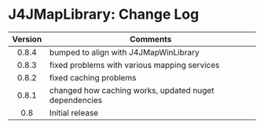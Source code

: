 # J4JMapLibrary: Change Log

|Version|Comments|
|:-----:|--------|
|0.8.4|bumped to align with J4JMapWinLibrary|
|0.8.3|fixed problems with various mapping services|
|0.8.2|fixed caching problems|
|0.8.1|changed how caching works, updated nuget dependencies|
|0.8|Initial release|
